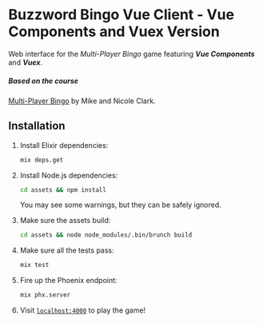 # Buzzword Bingo Vue Client - Vue Components and Vuex Version

Web interface for the _Multi-Player Bingo_ game
featuring **_Vue Components_** and **_Vuex_**.


##### Based on the course
[Multi-Player Bingo](https://pragmaticstudio.com/courses/unpacked-bingo)
by Mike and Nicole Clark.

## Installation

1. Install Elixir dependencies:

    ```sh
    mix deps.get
    ```

2. Install Node.js dependencies:

    ```sh
    cd assets && npm install
    ```

    You may see some warnings, but they can be safely ignored.

3. Make sure the assets build:

    ```sh
    cd assets && node node_modules/.bin/brunch build
    ```

4. Make sure all the tests pass:

    ```sh
    mix test
    ```

5. Fire up the Phoenix endpoint:

    ```sh
    mix phx.server
    ```

6. Visit [`localhost:4000`](http://localhost:4000) to play the game!
